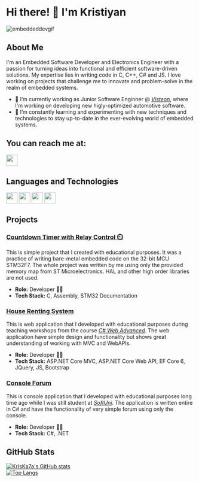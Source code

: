 # Hi there! 👋 I'm Kristiyan

<!--<a href="#" target="blank"><img align="center" src="https://iset.academy/wp-content/uploads/2020/10/embeddedSoftwareSolutions.jpg" height="269" width="1000" /></a>-->
![embeddeddevgif](https://www.einfochips.com/blog/wp-content/uploads/2018/10/iot_gif2.gif)

## About Me

I'm an Embedded Software Developer and Electronics Engineer with a passion for turning ideas into functional and efficient software-driven solutions. My expertise lies in writing code in C, C++, C# and JS. I love working on projects that challenge me to innovate and problem-solve in the realm of embedded systems.

- 🔭 I’m currently working as Junior Software Enginner @ [*Visteon*](https://www.visteon.com/), where I'm working on developing new higly-optimized automotive software.
- 🌱 I’m constantly learning and experimenting with new techniques and technologies to stay up-to-date in the ever-evolving world of embedded systems.
  
## You can reach me at:
<p align="left">
<a href="https://www.linkedin.com/in/kristiyan-ivanov-b84ab0154" target="blank"><img align="center" src="https://github.com/mishmanners/MishManners/blob/master/socials/transparent-Linkedin-logo-icon.png" alt="" height="30" /></a>
</p>
  

## Languages and Technologies

<p align="left">
<a href="#" target="blank"><img align="center" src="https://upload.wikimedia.org/wikipedia/commons/1/19/C_Logo.png" alt="" height="30" /></a>
<a href="#" target="blank"><img align="center" src="https://upload.wikimedia.org/wikipedia/commons/thumb/1/18/ISO_C%2B%2B_Logo.svg/800px-ISO_C%2B%2B_Logo.svg.png" alt="" height="30" /></a>
<a href="#" target="blank"><img align="center" src="https://seeklogo.com/images/C/c-sharp-c-logo-02F17714BA-seeklogo.com.png" alt="" height="30" /></a>
<a href="#" target="blank"><img align="center" src="https://upload.wikimedia.org/wikipedia/commons/thumb/6/6a/JavaScript-logo.png/800px-JavaScript-logo.png" alt="" height="30" /></a>
</p>

## Projects

### [Countdown Timer with Relay Control ⏲️](https://github.com/KrIsKa7a/STM32-Countdown-Timer-Relay-Control) 

This is simple project that I created with educational purposes. It was a practice of writing bare-metal embedded code on the 32-bit MCU STM32F7. The whole project was written by me using only the provided memory map from ST Microelectronics. HAL and other high order libraries are not used.

- **Role:** Developer 👨‍💻
- **Tech Stack:** C, Assembly, STM32 Documentation

### [House Renting System](https://github.com/KrIsKa7a/CSharpWeb-May2023/tree/main/ASP.NET%20Advanced)

This is web application that I developed with educational purposes during teaching workshops from the course [*C# Web Advanced*](https://softuni.bg/trainings/4107/asp-net-advanced-june-2023). The web application have simple design and functionality but shows great understanding of working with MVC and WebAPIs.

- **Role:** Developer 👨‍💻
- **Tech Stack:** ASP.NET Core MVC, ASP.NET Core Web API, EF Core 6, JQuery, JS, Bootstrap

### [Console Forum](https://github.com/KrIsKa7a/Workshop-ConsoleForum)

This is console application that I developed with educational purposes long time ago while I was still student at [*SoftUni*](https://softuni.bg/). The application is written entire in C# and have the functionality of very simple forum using only the console.

- **Role:** Developer 👨‍💻
- **Tech Stack:** C#, .NET

## GitHub Stats

[![KrIsKa7a's GitHub stats](https://github-readme-stats.vercel.app/api?username=KrIsKa7a&show_icons=true&theme=tokyonight&hide=prs,issues,contribs)](https://github.com/anuraghazra/github-readme-stats)
<br/>
[![Top Langs](https://github-readme-stats.vercel.app/api/top-langs/?username=KrIsKa7a&hide=powershell,php&layout=compact&theme=tokyonight)](https://github.com/anuraghazra/github-readme-stats)
